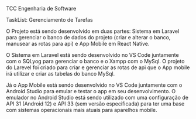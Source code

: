 TCC Engenharia de Software

TaskList: Gerenciamento de Tarefas

O Projeto está sendo desenvolvido em duas partes: Sistema em Laravel para gerenciar o banco de dados do projeto (criar e alterar o banco, manusear as rotas para api) e App Mobile em React Native.

O Sistema em Laravel está sendo desenvolvido no VS Code juntamente com o SQLyog para gerenciar o banco e o Xampp com o MySql. O projeto do Larevel foi criado para criar e gerenciar as rotas de api que o App mobile irá utilizar e criar as tabelas do banco MySql.

Já o App Mobile está sendo desenvolvido no VS Code juntamente com o Android Studio para emular e testar o app em seu desenvolvimento. O emulador no Android Studio está sendo utilizado com uma configuração de API 31 (Android 12) e API 33 (sem versão especificada) para ter uma base com sistemas operacionais mais atuais para aparelhos mobile.
